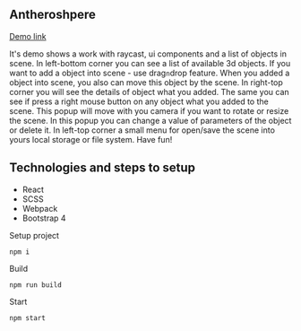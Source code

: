 ## Antheroshpere ##

[Demo link](https://abisfadon.github.io/threejs-example/dist/)  

It's demo shows a work with raycast, ui components and a list of objects in scene.
In left-bottom corner you can see a list of available 3d objects. If you want to add
a object into scene - use drag`n`drop feature. When you added a object
into scene, you also can move this object by the scene. In right-top corner you
will see the details of object what you added. The same you can see if press
a right mouse button on any object what you added to the scene. This popup
will move with you camera if you want to rotate or resize the scene. In this popup
you can change a value of parameters of the object or delete it.
In left-top corner a small menu for open/save the scene into yours local storage
or file system. Have fun! 

## Technologies and steps to setup ##
* React
* SCSS
* Webpack
* Bootstrap 4

Setup project
    
    npm i
    
Build

    npm run build

Start
    
    npm start

